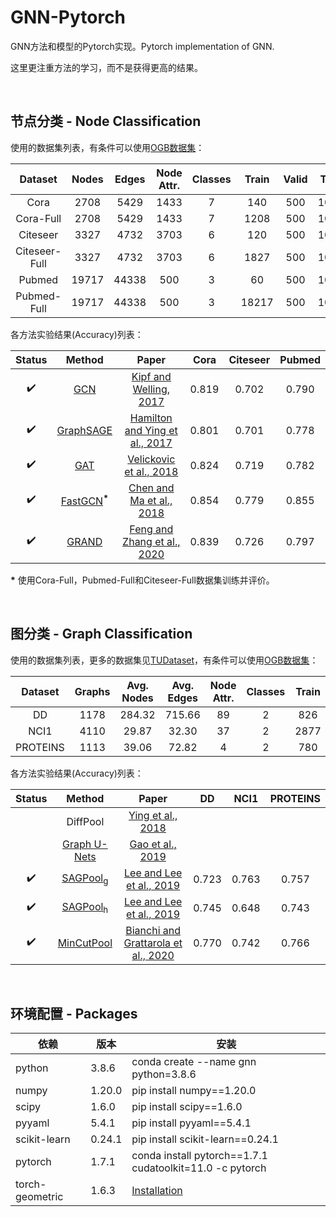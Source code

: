 # GNN-Pytorch
GNN方法和模型的Pytorch实现。Pytorch implementation of GNN.

这里更注重方法的学习，而不是获得更高的结果。

<br/>

## 节点分类 - Node Classification

使用的数据集列表，有条件可以使用[OGB数据集](https://github.com/snap-stanford/ogb)：

|    Dataset    | Nodes | Edges | Node Attr. | Classes | Train | Valid | Test |
| :-----------: | :---: | :---: | :--------: | :-----: | :---: | :---: | :--: |
|     Cora      | 2708  | 5429  |    1433    |    7    |  140  |  500  | 1000 |
|   Cora-Full   | 2708  | 5429  |    1433    |    7    | 1208  |  500  | 1000 |
|   Citeseer    | 3327  | 4732  |    3703    |    6    |  120  |  500  | 1000 |
| Citeseer-Full | 3327  | 4732  |    3703    |    6    | 1827  |  500  | 1000 |
|    Pubmed     | 19717 | 44338 |    500     |    3    |  60   |  500  | 1000 |
|  Pubmed-Full  | 19717 | 44338 |    500     |    3    | 18217 |  500  | 1000 |

各方法实验结果(Accuracy)列表：

|        Status        |             Method        |                             Paper                             | Cora  | Citeseer | Pubmed |
| :----------------: | :---------------------------: | :----------------------------------------------------------: | :---: | :------: | :------: |
| :heavy_check_mark: |       [GCN](GCN)       | [Kipf and Welling, 2017](https://arxiv.org/pdf/1609.02907.pdf) | 0.819 |  0.702   | 0.790 |
| :heavy_check_mark: | [GraphSAGE](GraphSAGE) | [Hamilton and Ying et al., 2017](https://arxiv.org/pdf/1706.02216.pdf) | 0.801 |  0.701   | 0.778 |
| :heavy_check_mark: |       [GAT](GAT)       | [Velickovic et al., 2018](https://arxiv.org/pdf/1710.10903.pdf) | 0.824 |  0.719  | 0.782 |
| :heavy_check_mark: | [FastGCN](FastGCN)<sup>**\***</sup> | [Chen and Ma et al., 2018](https://arxiv.org/pdf/1801.10247.pdf) | 0.854 | 0.779 | 0.855 |
| :heavy_check_mark: | [GRAND](GRAND) | [Feng and Zhang et al., 2020](https://arxiv.org/pdf/2005.11079.pdf) | 0.839 | 0.726 | 0.797 |

**\*** 使用Cora-Full，Pubmed-Full和Citeseer-Full数据集训练并评价。

<br/>

## 图分类 - Graph Classification

使用的数据集列表，更多的数据集见[TUDataset](https://ls11-www.cs.tu-dortmund.de/staff/morris/graphkerneldatasets)，有条件可以使用[OGB数据集](https://github.com/snap-stanford/ogb)：

| Dataset  | Graphs | Avg. Nodes | Avg. Edges | Node Attr. | Classes | Train | Valid | Test |
| :------: | :----: | :--------: | :--------: | :--------: | :-----: | :---: | :---: | :--: |
|    DD    |  1178  |   284.32   |   715.66   |     89     |    2    |  826  |  117  | 235  |
|   NCI1   |  4110  |   29.87    |   32.30    |     37     |    2    | 2877  |  411  | 822  |
| PROTEINS |  1113  |   39.06    |   72.82    |     4      |    2    |  780  |  111  | 222  |

各方法实验结果(Accuracy)列表：

|       Status       |                 Method                 |                            Paper                             |  DD   | NCI1  | PROTEINS |
| :----------------: | :------------------------------------: | :----------------------------------------------------------: | :---: | :---: | :------: |
|                    |                DiffPool                |  [Ying et al., 2018](https://arxiv.org/pdf/1806.08804.pdf)   |       |       |          |
|                    |   [Graph U-Nets](./Graph/GraphUNets)   |   [Gao et al., 2019](https://arxiv.org/pdf/1905.05178.pdf)   |       |       |          |
| :heavy_check_mark: | [SAGPool<sub>g</sub>](./Graph/SAGPool) | [Lee and Lee et al., 2019](https://arxiv.org/pdf/1904.08082.pdf) | 0.723 | 0.763 |  0.757   |
| :heavy_check_mark: | [SAGPool<sub>h</sub>](./Graph/SAGPool) | [Lee and Lee et al., 2019](https://arxiv.org/pdf/1904.08082.pdf) | 0.745 | 0.648 |  0.743   |
| :heavy_check_mark: |    [MinCutPool](./Graph/MinCutPool)    | [Bianchi and Grattarola et al., 2020](https://arxiv.org/pdf/1907.00481.pdf) | 0.770 | 0.742 |  0.766   |

<br/>

## 环境配置 - Packages

| 依赖            | 版本   | 安装                                                         |
| --------------- | ------ | ------------------------------------------------------------ |
| python          | 3.8.6  | conda create --name gnn python=3.8.6                         |
| numpy           | 1.20.0 | pip install numpy==1.20.0                                    |
| scipy           | 1.6.0  | pip install scipy==1.6.0                                     |
| pyyaml          | 5.4.1  | pip install pyyaml==5.4.1                                    |
| scikit-learn    | 0.24.1 | pip install scikit-learn==0.24.1                             |
| pytorch         | 1.7.1  | conda install pytorch\==1.7.1 cudatoolkit=11.0 -c pytorch    |
| torch-geometric | 1.6.3  | [Installation](https://github.com/rusty1s/pytorch_geometric#installation) |

